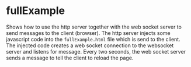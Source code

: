 # fullExample

Shows how to use the http server together with the web socket server to send messages to the client (browser). The http server injects some javascript code into the `fullExample.html` file which is send to the client. The injected code creates a web socket connection to the websocket server and listens for message. Every two seconds, the web socket server sends a message to tell the client to reload the page.
